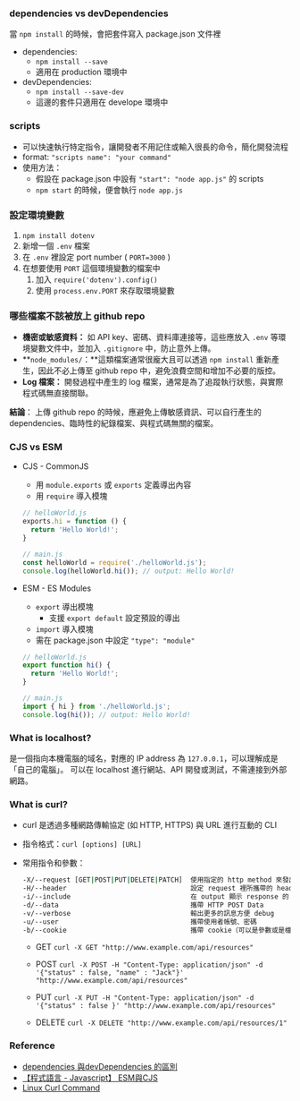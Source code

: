### dependencies vs devDependencies
當 `npm install` 的時候，會把套件寫入 package.json 文件裡
- dependencies:
    - `npm install --save`
    - 適用在 production 環境中
- devDependencies:
    - `npm install --save-dev`
    - 這邊的套件只適用在 develope 環境中

### scripts
- 可以快速執行特定指令，讓開發者不用記住或輸入很長的命令，簡化開發流程
- format: `"scripts name": "your command"`
- 使用方法：
    - 假設在 package.json 中設有 `"start": "node app.js"` 的 scripts
    - `npm start` 的時候，便會執行 `node app.js`

### 設定環境變數
1. `npm install dotenv`
2. 新增一個 `.env` 檔案
3. 在 `.env` 裡設定 port number ( `PORT=3000` )
4. 在想要使用 `PORT` 這個環境變數的檔案中
    1. 加入 `require('dotenv').config()`
    2. 使用 `process.env.PORT` 來存取環境變數

### 哪些檔案不該被放上 github repo
- **機密或敏感資料：**
如 API key、密碼、資料庫連接等，這些應放入 `.env` 等環境變數文件中，並加入 `.gitignore` 中，防止意外上傳。
- **`node_modules/`：**這類檔案通常很龐大且可以透過 `npm install` 重新產生，因此不必上傳至 github repo 中，避免浪費空間和增加不必要的版控。
- **Log 檔案：** 開發過程中產生的 log 檔案，通常是為了追蹤執行狀態，與實際程式碼無直接關聯。

**結論**：
上傳 github repo 的時候，應避免上傳敏感資訊、可以自行產生的 dependencies、臨時性的紀錄檔案、與程式碼無關的檔案。

### CJS vs ESM
- CJS - CommonJS
    - 用 `module.exports` 或 `exports` 定義導出內容
    - 用 `require` 導入模塊
    
    ```jsx
    // helloWorld.js
    exports.hi = function () {
      return 'Hello World!';
    }
    
    // main.js
    const helloWorld = require('./helloWorld.js');
    console.log(helloWorld.hi()); // output: Hello World!
    ```
    
- ESM - ES Modules
    - `export` 導出模塊
        - 支援 `export default` 設定預設的導出
    - `import` 導入模塊
    - 需在 package.json 中設定 `"type": "module"`
    
    ```jsx
    // helloWorld.js
    export function hi() {
      return 'Hello World!';
    }
    
    // main.js
    import { hi } from './helloWorld.js';
    console.log(hi()); // output: Hello World!
    ```

### What is localhost?
是一個指向本機電腦的域名，對應的 IP address 為 `127.0.0.1`，可以理解成是「自己的電腦」。
可以在 localhost 進行網站、API 開發或測試，不需連接到外部網路。

### What is curl?
- curl 是透過多種網路傳輸協定 (如 HTTP, HTTPS) 與 URL 進行互動的 CLI
- 指令格式：`curl [options] [URL]`
- 常用指令和參數：
    
    ```bash
    -X/--request [GET|POST|PUT|DELETE|PATCH]  使用指定的 http method 來發出 http request
    -H/--header                               設定 request 裡所攜帶的 header
    -i/--include                              在 output 顯示 response 的 header
    -d/--data                                 攜帶 HTTP POST Data
    -v/--verbose                              輸出更多的訊息方便 debug
    -u/--user                                 攜帶使用者帳號、密碼
    -b/--cookie                               攜帶 cookie（可以是參數或是檔案位置）
    ```
    
    - GET
        `curl -X GET "http://www.example.com/api/resources"`
        
    - POST
        `curl -X POST -H "Content-Type: application/json" -d '{"status" : false, "name" : "Jack"}' "http://www.example.com/api/resources"`
        
    - PUT
        `curl -X PUT -H "Content-Type: application/json" -d '{"status" : false }' "http://www.example.com/api/resources"`
        
    - DELETE
        `curl -X DELETE "http://www.example.com/api/resources/1"`

### Reference
- [dependencies 與devDependencies 的區別](https://dotblogs.com.tw/gra/2018/01/15/224301)
- [【程式語言 - Javascript】 ESM與CJS](https://vocus.cc/article/649cc0e0fd89780001a7d34d)
- [Linux Curl Command](https://medium.com/@asdasd_777/linux-curl-command-1eb72b373879)